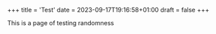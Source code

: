 +++
title = 'Test'
date = 2023-09-17T19:16:58+01:00
draft = false
+++

This is a page of testing randomness
